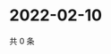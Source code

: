# 2022-02-10

共 0 条

<!-- BEGIN WEIBO -->
<!-- 最后更新时间 Thu Feb 10 2022 15:13:16 GMT+0800 (China Standard Time) -->

<!-- END WEIBO -->
